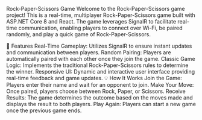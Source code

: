 Rock-Paper-Scissors Game
Welcome to the Rock-Paper-Scissors game project! This is a real-time, multiplayer Rock-Paper-Scissors game built with ASP.NET Core 8 and React. The game leverages SignalR to facilitate real-time communication, enabling players to connect over Wi-Fi, be paired randomly, and play a quick game of Rock-Paper-Scissors.

🚀 Features
Real-Time Gameplay: Utilizes SignalR to ensure instant updates and communication between players.
Random Pairing: Players are automatically paired with each other once they join the game.
Classic Game Logic: Implements the traditional Rock-Paper-Scissors rules to determine the winner.
Responsive UI: Dynamic and interactive user interface providing real-time feedback and game updates.
💡 How It Works
Join the Game: Players enter their name and wait for an opponent to join.
Make Your Move: Once paired, players choose between Rock, Paper, or Scissors.
Receive Results: The game determines the outcome based on the moves made and displays the result to both players.
Play Again: Players can start a new game once the previous game ends.
